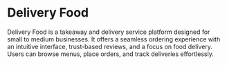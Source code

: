 # Delivery Food
Delivery Food is a takeaway and delivery service platform designed for small to medium businesses. It offers a seamless ordering experience with an intuitive interface, trust-based reviews, and a focus on food delivery. Users can browse menus, place orders, and track deliveries effortlessly.
